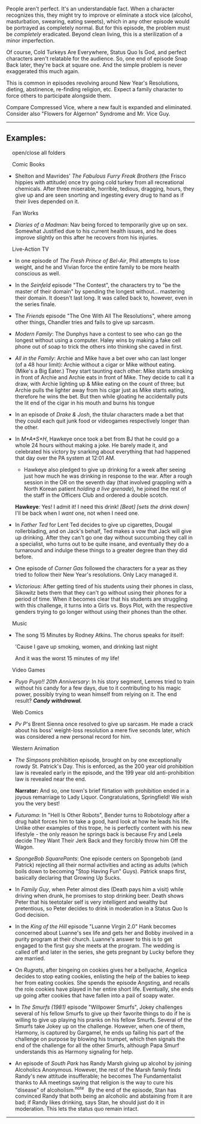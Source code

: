 People aren't perfect. It's an understandable fact. When a character recognizes this, they might try to improve or eliminate a stock vice (alcohol, masturbation, swearing, eating sweets), which in any other episode would be portrayed as completely normal. But for this episode, the problem must be _completely_ eradicated. Beyond clean living, this is a sterilization of a minor imperfection.

Of course, Cold Turkeys Are Everywhere, Status Quo Is God, and perfect characters aren't relatable for the audience. So, one end of episode Snap Back later, they're back at square one. And the simple problem is never exaggerated this much again.

This is common in episodes revolving around New Year's Resolutions, dieting, abstinence, re-finding religion, etc. Expect a family character to force others to participate alongside them.

Compare Compressed Vice, where a new fault is expanded and eliminated. Consider also "Flowers for Algernon" Syndrome and Mr. Vice Guy.

___

## Examples:

    open/close all folders 

    Comic Books 

-   Shelton and Mavrides' _The Fabulous Furry Freak Brothers_ (the Frisco hippies with attitude) once try going cold turkey from all recreational chemicals. After three miserable, horrible, tedious, dragging, hours, they give up and are seen snorting and ingesting every drug to hand as if their lives depended on it.

    Fan Works 

-   _Diaries of a Madman_: Nav being forced to temporarily give up on sex. Somewhat Justified due to his current health issues, and he does improve slightly on this after he recovers from his injuries.

    Live-Action TV 

-   In one episode of _The Fresh Prince of Bel-Air_, Phil attempts to lose weight, and he and Vivian force the entire family to be more health conscious as well.
-   In the _Seinfeld_ episode "The Contest", the characters try to "be the master of their domain" by spending the longest without... mastering their domain. It doesn't last long. It was called back to, however, even in the series finale.
-   The _Friends_ episode "The One With All The Resolutions", where among other things, Chandler tries and fails to give up sarcasm.
-   _Modern Family_: The Dunphys have a contest to see who can go the longest without using a computer. Haley wins by making a fake cell phone out of soap to trick the others into thinking she caved in first.
-   _All in the Family_: Archie and Mike have a bet over who can last longer (of a 48 hour limit): Archie without a cigar or Mike without eating. (Mike's a Big Eater.) They start taunting each other: Mike starts smoking in front of Archie and Archie eats in front of Mike. They decide to call it a draw, with Archie lighting up & Mike eating on the count of three; but Archie pulls the lighter away from his cigar just as Mike starts eating, therefore he wins the bet. But then while gloating he accidentally puts the lit end of the cigar in his mouth and burns his tongue
-   In an episode of _Drake & Josh_, the titular characters made a bet that they could each quit junk food or videogames respectively longer than the other.
-   In _M\*A\*S\*H_, Hawkeye once took a bet from BJ that he could go a whole 24 hours without making a joke. He barely made it, and celebrated his victory by snarking about everything that had happened that day over the PA system at 12:01 AM.
    
    -   Hawkeye also pledged to give up drinking for a week after seeing just how much he was drinking in response to the war. After a rough session in the OR on the seventh day (that involved grappling with a North Korean patient _holding a live grenade_), he joined the rest of the staff in the Officers Club and ordered a double scotch.
    
    **Hawkeye**: Yes! I admit it! I need this drink! _\[Beat\]_ _\[sets the drink down\]_ I'll be back when I _want_ one, not when I need one.
    
-   In _Father Ted_ for Lent Ted decides to give up cigarettes, Dougal rollerblading, and on Jack's behalf, Ted makes a vow that Jack will give up drinking. After they can't go one day without succumbing they call in a specialist, who turns out to be quite insane, and eventually they do a turnaround and indulge these things to a greater degree than they did before.
-   One episode of _Corner Gas_ followed the characters for a year as they tried to follow their New Year's resolutions. Only Lacy managed it.
-   _Victorious_: After getting tired of his students using their phones in class, Sikowitz bets them that they can't go without using their phones for a period of time. When it becomes clear that his students are struggling with this challenge, it turns into a Girls vs. Boys Plot, with the respective genders trying to go longer without using their phones than the other.

    Music 

-   The song 15 Minutes by Rodney Atkins. The chorus speaks for itself:
    
    'Cause I gave up smoking, women, and drinking last night
    
    And it was the worst 15 minutes of my life!
    

    Video Games 

-   _Puyo Puyo!! 20th Anniversary_: In his story segment, Lemres tried to train without his candy for a few days, due to it contributing to his magic power, possibly trying to wean himself from relying on it. The end result? _**Candy withdrawal.**_

    Web Comics 

-   _Pv P_'s Brent Sienna once resolved to give up sarcasm. He made a crack about his boss' weight-loss resolution a mere five seconds later, which was considered a new personal record for him.

    Western Animation 

-   _The Simpsons_ prohibition episode, brought on by one exceptionally rowdy St. Patrick's Day. This is enforced, as the 200 year old prohibition law is revealed early in the episode, and the 199 year old anti-prohibition law is revealed near the end.
    
    **Narrator:** And so, one town's brief flirtation with prohibition ended in a joyous remarriage to Lady Liquor. Congratulations, Springfield! We wish you the very best!
    
-   _Futurama_: In "Hell Is Other Robots", Bender turns to Robotology after a drug habit forces him to take a good, hard look at how he leads his life. Unlike other examples of this trope, he is perfectly content with his new lifestyle - the only reason he springs back is because Fry and Leela decide They Want Their Jerk Back and they forcibly throw him Off the Wagon.
-   _SpongeBob SquarePants_: One episode centers on Spongebob (and Patrick) rejecting all their normal activities and acting as adults (which boils down to becoming "Stop Having Fun" Guys). Patrick snaps first, basically declaring that Growing Up Sucks.
-   In _Family Guy_, when Peter almost dies (Death pays him a visit) while driving when drunk, he promises to stop drinking beer. Death shows Peter that his teetotaler self is very intelligent and wealthy but pretentious, so Peter decides to drink in moderation in a Status Quo Is God decision.
-   In the _King of the Hill_ episode "Luanne Virgin 2.0" Hank becomes concerned about Luanne's sex life and gets her and Bobby involved in a purity program at their church. Luanne's answer to this is to get engaged to the first guy she meets at the program. The wedding is called off and later in the series, she gets pregnant by Lucky before they are married.
-   On _Rugrats_, after bingeing on cookies gives her a bellyache, Angelica decides to stop eating cookies, enlisting the help of the babies to keep her from eating cookies. She spends the episode Angsting, and recalls the role cookies have played in her entire short life. Eventually, she ends up going after cookies that have fallen into a pail of soapy water.
-   In _The Smurfs (1981)_ episode "Willpower Smurfs", Jokey challenges several of his fellow Smurfs to give up their favorite things to do if he is willing to give up playing his pranks on his fellow Smurfs. Several of the Smurfs take Jokey up on the challenge. However, when one of them, Harmony, is captured by Gargamel, he ends up failing his part of the challenge on purpose by blowing his trumpet, which then signals the end of the challenge for all the other Smurfs, although Papa Smurf understands this as Harmony signaling for help.
-   An episode of _South Park_ has Randy Marsh giving up alcohol by joining Alcoholics Anonymous. However, the rest of the Marsh family finds Randy's new attitude insufferable; he becomes The Fundamentalist thanks to AA meetings saying that religion is the way to cure his "disease" of alcoholism.<sup>note&nbsp;</sup>  By the end of the episode, Stan has convinced Randy that both being an alcoholic and abstaining from it are bad; if Randy likes drinking, says Stan, he should just do it in moderation. This lets the status quo remain intact.

___